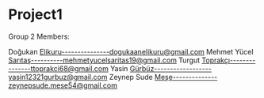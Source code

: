 # Project1


Group 2 Members:

Doğukan Elikuru---------------dogukaanelikuru@gmail.com
Mehmet Yücel Sarıtaş----------mehmetyucelsaritas19@gmail.com
Turgut Toprakçı---------------ttoprakci68@gmail.com
Yasin Gürbüz------------------yasin12321gurbuz@gmail.com
Zeynep Sude Meşe--------------zeynepsude.mese54@gmail.com







